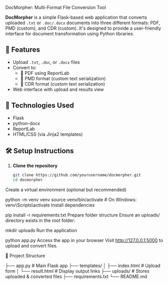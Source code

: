 DocMorpher: Multi-Format File Conversion Tool

**DocMorpher** is a simple Flask-based web application that converts uploaded `.txt` or `.doc/.docx` documents into three different formats: PDF, PMD (custom), and CDR (custom). It's designed to provide a user-friendly interface for document transformation using Python libraries.

## 🚀 Features

- Upload `.txt`, `.doc`, or `.docx` files
- Convert to:
  - 📄 PDF using ReportLab
  - 📘 PMD format (custom text serialization)
  - 📕 CDR format (custom text serialization)
- Web interface with upload and results view

## 🧰 Technologies Used

- Flask
- python-docx
- ReportLab
- HTML/CSS (via Jinja2 templates)

## 🛠️ Setup Instructions

1. **Clone the repository**
   ```bash
   git clone https://github.com/yourusername/docmorpher.git
   cd docmorpher
Create a virtual environment (optional but recommended)

python -m venv venv
source venv/bin/activate  # On Windows: venv\Scripts\activate
Install dependencies

pip install -r requirements.txt
Prepare folder structure
Ensure an uploads/ directory exists in the root folder:

mkdir uploads
Run the application

python app.py
Access the app in your browser
Visit http://127.0.0.1:5000 to upload and convert files.

📁 Project Structure

├── app.py                # Main Flask app
├── templates/
│   ├── index.html        # Upload form
│   └── result.html       # Display output links
├── uploads/              # Stores uploaded & converted files
├── requirements.txt
└── README.md
